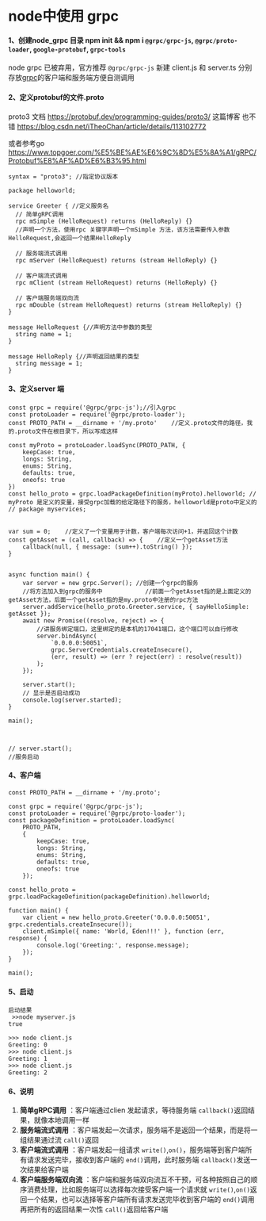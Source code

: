 # node中使用 grpc

#### 1、创建node_grpc 目录 npm init &&  npm i `@grpc/grpc-js`, `@grpc/proto-loader`, `google-protobuf`, `grpc-tools`

node grpc  已被弃用，官方推荐 `@grpc/grpc-js`
新建 client.js 和 server.ts  分别存放[grpc](https://so.csdn.net/so/search?q=grpc&spm=1001.2101.3001.7020)的客户端和服务端方便自测调用

#### 2、定义protobuf的文件.proto

proto3 文档  https://protobuf.dev/programming-guides/proto3/
这篇博客 也不错 https://blog.csdn.net/iTheoChan/article/details/113102772

或者参考go  https://www.topgoer.com/%E5%BE%AE%E6%9C%8D%E5%8A%A1/gRPC/Protobuf%E8%AF%AD%E6%B3%95.html

```
syntax = "proto3"; //指定协议版本

package helloworld;

service Greeter { //定义服务名
  // 简单gRPC调用
  rpc mSimple (HelloRequest) returns (HelloReply) {}
  //声明一个方法，使用rpc 关键字声明一个mSimple 方法，该方法需要传入参数 HelloRequest,会返回一个结果HelloReply

  // 服务端流式调用
  rpc mServer (HelloRequest) returns (stream HelloReply) {}

  // 客户端流式调用
  rpc mClient (stream HelloRequest) returns (HelloReply) {}

  // 客户端服务端双向流
  rpc mDouble (stream HelloRequest) returns (stream HelloReply) {}
}

message HelloRequest {//声明方法中参数的类型
  string name = 1;
}

message HelloReply {//声明返回结果的类型
  string message = 1;
}

```

#### 3、定义server 端

```
const grpc = require('@grpc/grpc-js');//引入grpc
const protoLoader = require('@grpc/proto-loader');
const PROTO_PATH = __dirname + '/my.proto'    //定义.proto文件的路径，我的.proto文件在根目录下，所以写成这样

const myProto = protoLoader.loadSync(PROTO_PATH, {
    keepCase: true,
    longs: String,
    enums: String,
    defaults: true,
    oneofs: true
})
const hello_proto = grpc.loadPackageDefinition(myProto).helloworld; // myProto 是定义的变量，接受grpc加载的给定路径下的服务，helloworld是proto中定义的 
// package myservices;


var sum = 0;    //定义了一个变量用于计数，客户端每次访问+1，并返回这个计数
const getAsset = (call, callback) => {    //定义一个getAsset方法
    callback(null, { message: (sum++).toString() });
}


async function main() {
    var server = new grpc.Server(); //创建一个grpc的服务
    //将方法加入到grpc的服务中            //前面一个getAsset指的是上面定义的getAsset方法，后面一个getAsset指的是my.proto中注册的rpc方法
    server.addService(hello_proto.Greeter.service, { sayHelloSimple: getAsset });
    await new Promise((resolve, reject) => {
        //讲服务绑定端口，这里绑定的是本机的17041端口，这个端口可以自行修改
        server.bindAsync(
            `0.0.0.0:50051`,
            grpc.ServerCredentials.createInsecure(),
            (err, result) => (err ? reject(err) : resolve(result))
        );
    });

    server.start();
    // 显示是否启动成功
    console.log(server.started);
}

main();



// server.start();
//服务启动
```

#### 4、客户端

```
const PROTO_PATH = __dirname + '/my.proto';

const grpc = require('@grpc/grpc-js');
const protoLoader = require('@grpc/proto-loader');
const packageDefinition = protoLoader.loadSync(
    PROTO_PATH,
    {
        keepCase: true,
        longs: String,
        enums: String,
        defaults: true,
        oneofs: true
    });

const hello_proto = grpc.loadPackageDefinition(packageDefinition).helloworld;

function main() {
    var client = new hello_proto.Greeter('0.0.0.0:50051', grpc.credentials.createInsecure());
    client.mSimple({ name: 'World, Eden!!!' }, function (err, response) {
        console.log('Greeting:', response.message);
    });
}

main();
```

#### 5、启动

```
启动结果
 >>node myserver.js
true
```

```
>>> node client.js
Greeting: 0
>>> node client.js
Greeting: 1
>>> node client.js
Greeting: 2
```

#### 6、说明

1. **简单gRPC调用** ：客户端通过clien 发起请求，等待服务端 `callback()`返回结果，就像本地调用一样
2. **服务端流式调用** ：客户端发起一次请求，服务端不是返回一个结果，而是将一组结果通过流 `call()`返回
3. **客户端流式调用** ：客户端发起一组请求 `write()`,`on()`，服务端等到客户端所有请求发送完毕，接收到客户端的 `end()`调用，此时服务端 `callback()`发送一次结果给客户端
4. **客户端服务端双向流** ：客户端和服务端双向流互不干预，可各种按照自己的顺序消费处理，比如服务端可以选择每次接受客户端一个请求就 `write()`,`on()`返回一个结果，也可以选择等客户端所有请求发送完毕收到客户端的 `end()`调用再把所有的返回结果一次性 `call()`返回给客户端
